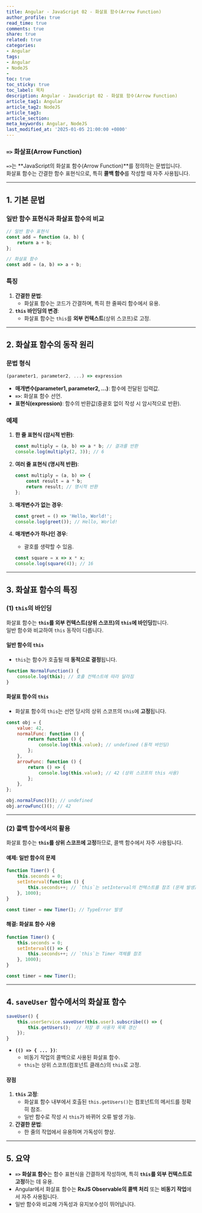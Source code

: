 ```yaml
---
title: Angular - JavaScript 02 - 화살표 함수(Arrow Function)
author_profile: true
read_time: true
comments: true
share: true
related: true
categories:
- Angular
tags:
- Angular
- NodeJS
- 
toc: true
toc_sticky: true
toc_label: 목차
description: Angular - JavaScript 02 - 화살표 함수(Arrow Function)
article_tag1: Angular
article_tag2: NodeJS
article_tag3: 
article_section: 
meta_keywords: Angular, NodeJS
last_modified_at: '2025-01-05 21:00:00 +0800'
---
```



### **`=>` 화살표(Arrow Function)**

`=>`는 **JavaScript의 화살표 함수(Arrow Function)**를 정의하는 문법입니다.  
화살표 함수는 간결한 함수 표현식으로, 특히 **콜백 함수**를 작성할 때 자주 사용됩니다.

---

## **1. 기본 문법**

### **일반 함수 표현식과 화살표 함수의 비교**
```javascript
// 일반 함수 표현식
const add = function (a, b) {
    return a + b;
};

// 화살표 함수
const add = (a, b) => a + b;
```

### **특징**
1. **간결한 문법**:
   - 화살표 함수는 코드가 간결하며, 특히 한 줄짜리 함수에서 유용.
2. **`this` 바인딩의 변경**:
   - 화살표 함수는 `this`를 **외부 컨텍스트**(상위 스코프)로 고정.

---

## **2. 화살표 함수의 동작 원리**

### **문법 형식**
```javascript
(parameter1, parameter2, ...) => expression
```

- **매개변수(parameter1, parameter2, ...)**: 함수에 전달된 입력값.
- **`=>`**: 화살표 함수 선언.
- **표현식(expression)**: 함수의 반환값(중괄호 없이 작성 시 암시적으로 반환).

### **예제**
1. **한 줄 표현식 (암시적 반환)**:
   ```javascript
   const multiply = (a, b) => a * b; // 결과를 반환
   console.log(multiply(2, 3)); // 6
   ```

2. **여러 줄 표현식 (명시적 반환)**:
   ```javascript
   const multiply = (a, b) => {
       const result = a * b;
       return result; // 명시적 반환
   };
   ```

3. **매개변수가 없는 경우**:
   ```javascript
   const greet = () => 'Hello, World!';
   console.log(greet()); // Hello, World!
   ```

4. **매개변수가 하나인 경우**:
   - 괄호를 생략할 수 있음.
   ```javascript
   const square = x => x * x;
   console.log(square(4)); // 16
   ```

---

## **3. 화살표 함수의 특징**

### **(1) `this`의 바인딩**
화살표 함수는 **`this`를 외부 컨텍스트(상위 스코프)의 `this`에 바인딩**합니다.  
일반 함수와 비교하여 `this` 동작이 다릅니다.

#### **일반 함수의 `this`**
- `this`는 함수가 호출될 때 **동적으로 결정**됩니다.
```javascript
function NormalFunction() {
    console.log(this); // 호출 컨텍스트에 따라 달라짐
}
```

#### **화살표 함수의 `this`**
- 화살표 함수의 `this`는 선언 당시의 상위 스코프의 `this`에 **고정**됩니다.
```javascript
const obj = {
    value: 42,
    normalFunc: function () {
        return function () {
            console.log(this.value); // undefined (동적 바인딩)
        };
    },
    arrowFunc: function () {
        return () => {
            console.log(this.value); // 42 (상위 스코프의 this 사용)
        };
    },
};

obj.normalFunc()(); // undefined
obj.arrowFunc()(); // 42
```

---

### **(2) 콜백 함수에서의 활용**
화살표 함수는 **`this`를 상위 스코프에 고정**하므로, 콜백 함수에서 자주 사용됩니다.

#### **예제: 일반 함수의 문제**
```javascript
function Timer() {
    this.seconds = 0;
    setInterval(function () {
        this.seconds++; // `this`는 setInterval의 컨텍스트를 참조 (문제 발생)
    }, 1000);
}

const timer = new Timer(); // TypeError 발생
```

#### **해결: 화살표 함수 사용**
```javascript
function Timer() {
    this.seconds = 0;
    setInterval(() => {
        this.seconds++; // `this`는 Timer 객체를 참조
    }, 1000);
}

const timer = new Timer();
```

---

## **4. `saveUser` 함수에서의 화살표 함수**
```typescript
saveUser() {
    this.userService.saveUser(this.user).subscribe(() => {
        this.getUsers();  // 저장 후 사용자 목록 갱신
    });
}
```

- **`(() => { ... })`**:
  - 비동기 작업의 콜백으로 사용된 화살표 함수.
  - `this`는 상위 스코프(컴포넌트 클래스)의 `this`로 고정.

#### **장점**
1. **`this` 고정**:
   - 화살표 함수 내부에서 호출된 `this.getUsers()`는 컴포넌트의 메서드를 정확히 참조.
   - 일반 함수로 작성 시 `this`가 바뀌어 오류 발생 가능.
2. **간결한 문법**:
   - 한 줄의 작업에서 유용하며 가독성이 향상.

---

## **5. 요약**
- **`=>` 화살표 함수**는 함수 표현식을 간결하게 작성하며, 특히 **`this`를 외부 컨텍스트로 고정**하는 데 유용.
- Angular에서 화살표 함수는 **RxJS Observable의 콜백 처리** 또는 **비동기 작업**에서 자주 사용됩니다.  
- 일반 함수와 비교해 가독성과 유지보수성이 뛰어납니다.  
